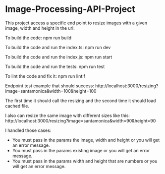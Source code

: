 # Image-Processing-API-Project
This project access a specific end point to resize images with a given image, width and height in the url.

To build the code:
npm run build

To build the code and run the index.ts:
npm run dev

To build the code and run the index.js:
npm run start

To build the code and run the tests:
npm run test

To lint the code and fix it:
npm run lint:f

Endpoint test example that should success:
http://localhost:3000/resizing?image=santamonica&width=100&height=100

The first time it should call the resizing and the second time it should load cached file.

I also can resize the same image with different sizes like this: 
http://localhost:3000/resizing?image=santamonica&width=90&height=90

I handled those cases:
- You must pass in the params the image, width and height or you will get an error message.
- You must pass in the params existing image or you will get an error message.
- You must pass in the params width and height that are numbers or you will get an error message.
